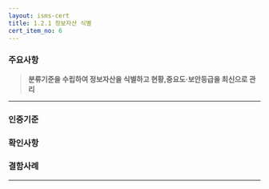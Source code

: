 ```yaml
---
layout: isms-cert
title: 1.2.1 정보자산 식별
cert_item_no: 6
---
```


### 주요사항  
> **분류기준을 수립하여 정보자산을 식별하고 현황,중요도·보안등급을 최신으로 관리**

---  

### 인증기준


### 확인사항



### 결함사례



---



